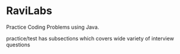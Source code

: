 # RaviLabs
Practice Coding Problems using Java.

practice/test has subsections which covers wide variety of interview questions
